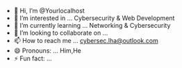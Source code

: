 - 👋 Hi, I’m @Yourlocalhost
- 👀 I’m interested in ... Cybersecurity & Web Development
- 🌱 I’m currently learning ... Networking & Cybersecurity
- 💞️ I’m looking to collaborate on ...
- 📫 How to reach me ... cybersec.lha@outlook.com
- 😄 Pronouns: ... Him,He
- ⚡ Fun fact: ...

<!---
Yourlocalhost/Yourlocalhost is a ✨ special ✨ repository because its `README.md` (this file) appears on your GitHub profile.
You can click the Preview link to take a look at your changes.
--->
